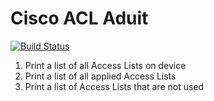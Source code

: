 # Cisco ACL Aduit 
[![Build Status](https://travis-ci.org/WilliamMarti/Cisco-ACL-Audit.svg?branch=master)](https://travis-ci.org/WilliamMarti/Cisco-ACL-Audit)


1. Print a list of all Access Lists on device
2. Print a list of all applied Access Lists
3. Print a list of Access Lists that are not used